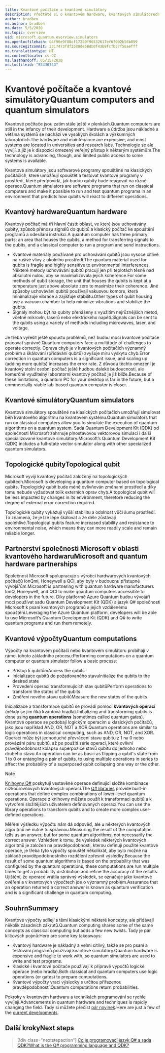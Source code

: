 ```yaml
---
title: Kvantové počítače a kvantové simulátory
description: Přečtěte si o kvantovém hardwaru, kvantových simulátorech a o tom, jak fungují kvantové operace.
author: bradben
ms.author: bradben
ms.date: 5/5/2020
ms.topic: overview
uid: microsoft.quantum.overview.simulators
ms.openlocfilehash: 04f90e9f88cf17259f96532617ef6f092b56b859
ms.sourcegitcommit: 2317473fdf2b80de58db0f43b9fcfb57f56aefff
ms.translationtype: HT
ms.contentlocale: cs-CZ
ms.lasthandoff: 05/15/2020
ms.locfileid: "83430743"
---
```

# <a name="quantum-computers-and-quantum-simulators"></a><span data-ttu-id="41466-103">Kvantové počítače a kvantové simulátory</span><span class="sxs-lookup"><span data-stu-id="41466-103">Quantum computers and quantum simulators</span></span>

<span data-ttu-id="41466-104">Kvantové počítače jsou zatím stále ještě v plenkách.</span><span class="sxs-lookup"><span data-stu-id="41466-104">Quantum computers are still in the infancy of their development.</span></span> <span data-ttu-id="41466-105">Hardware a údržba jsou nákladné a většina systémů se nachází ve vysokých školách a výzkumných laboratořích.</span><span class="sxs-lookup"><span data-stu-id="41466-105">The hardware and maintenance are expensive, and most systems are located in universities and research labs.</span></span> <span data-ttu-id="41466-106">Technologie se ale vyvíjí, a již je k dispozici omezený veřejný přístup k některým systémům.</span><span class="sxs-lookup"><span data-stu-id="41466-106">The technology is advancing, though, and limited public access to some systems is available.</span></span>

<span data-ttu-id="41466-107">Kvantové simulátory jsou softwarové programy spouštěné na klasických počítačích, které umožňují spouštět a testovat kvantové programy v prostředí, které předpovídá, jak budou qubity bude reagovat na různé operace.</span><span class="sxs-lookup"><span data-stu-id="41466-107">Quantum simulators are software programs that run on classical computers and make it possible to run and test quantum programs in an environment that predicts how qubits will react to different operations.</span></span>

## <a name="quantum-hardware"></a><span data-ttu-id="41466-108">Kvantový hardware</span><span class="sxs-lookup"><span data-stu-id="41466-108">Quantum hardware</span></span>

<span data-ttu-id="41466-109">Kvantový počítač má tři hlavní části: oblast, ve které jsou uchovávány qubity, způsob přenosu signálů do qubitů a klasický počítač ke spouštění programů a odesílání instrukcí.</span><span class="sxs-lookup"><span data-stu-id="41466-109">A quantum computer has three primary parts: an area that houses the qubits, a method for transferring signals to the qubits, and a classical computer to run a program and send instructions.</span></span>

- <span data-ttu-id="41466-110">Kvantové materiály používané pro uchovávání qubitů jsou vysoce citlivé na rušivé vlivy z okolního prostředí.</span><span class="sxs-lookup"><span data-stu-id="41466-110">The quantum material used for qubits is fragile and highly sensitive to environmental interferences.</span></span> <span data-ttu-id="41466-111">Některé metody uchovávání qubitů pracují jen při teplotách těsně nad absolutní nulou, aby se maximalizovala jejich koherence.</span><span class="sxs-lookup"><span data-stu-id="41466-111">For some methods of qubit storage, the unit that houses the qubits is kept at a temperature just above absolute zero to maximize their coherence.</span></span> <span data-ttu-id="41466-112">Jiné způsoby uchovávání qubitů používají vakuovou komoru, která minimalizuje vibrace a zajišťuje stabilitu.</span><span class="sxs-lookup"><span data-stu-id="41466-112">Other types of qubit housing use a vacuum chamber to help minimize vibrations and stabilize the qubits.</span></span>  
- <span data-ttu-id="41466-113">Signály mohou být na qubity přenášeny s využitím nejrůznějších metod, včetně mikrovln, laserů nebo elektrického napětí.</span><span class="sxs-lookup"><span data-stu-id="41466-113">Signals can be sent to the qubits using a variety of methods including microwaves, laser, and voltage.</span></span>

<span data-ttu-id="41466-114">Je třeba vyřešit ještě spoustu problémů, než budou moci kvantové počítače pracovat správně.</span><span class="sxs-lookup"><span data-stu-id="41466-114">Quantum computers face a multitude of challenges to operate correctly.</span></span> <span data-ttu-id="41466-115">Oprava chyb je v kvantových počítačích významný problém a škálování (přidávání qubitů) zvyšuje míru výskytu chyb.</span><span class="sxs-lookup"><span data-stu-id="41466-115">Error correction in quantum computers is a significant issue, and scaling up (adding more qubits) increases the error rate.</span></span> <span data-ttu-id="41466-116">Z důvodu těchto omezení je kvantový stolní osobní počítač ještě hudbou daleké budoucnosti, ale komerčně využitelný laboratorní kvantový počítač je již blíže.</span><span class="sxs-lookup"><span data-stu-id="41466-116">Because of these limitations, a quantum PC for your desktop is far in the future, but a commercially-viable lab-based quantum computer is closer.</span></span>

## <a name="quantum-simulators"></a><span data-ttu-id="41466-117">Kvantové simulátory</span><span class="sxs-lookup"><span data-stu-id="41466-117">Quantum simulators</span></span>

<span data-ttu-id="41466-118">Kvantové simulátory spouštěné na klasických počítačích umožňují simulovat běh kvantového algoritmu na kvantovém systému.</span><span class="sxs-lookup"><span data-stu-id="41466-118">Quantum simulators that run on classical computers allow you to simulate the execution of quantum algorithms on a quantum system.</span></span>  <span data-ttu-id="41466-119">Sada Quantum Development Kit (QDK) od společnosti Microsoft zahrnuje plnostavovou vektorovou simulaci i další specializované kvantové simulátory.</span><span class="sxs-lookup"><span data-stu-id="41466-119">Microsoft’s Quantum Development Kit (QDK) includes a full-state vector simulator along with other specialized quantum simulators.</span></span>

## <a name="topological-qubit"></a><span data-ttu-id="41466-120">Topologické qubity</span><span class="sxs-lookup"><span data-stu-id="41466-120">Topological qubit</span></span>

<span data-ttu-id="41466-121">Microsoft vyvíjí kvantový počítač založený na topologických qubitech.</span><span class="sxs-lookup"><span data-stu-id="41466-121">Microsoft is developing a quantum computer based on topological qubits.</span></span> <span data-ttu-id="41466-122">Topologický qubit bude méně ovlivňován změnami prostředí a díky tomu nebude vyžadovat tolik externích oprav chyb.</span><span class="sxs-lookup"><span data-stu-id="41466-122">A topological qubit will be less impacted by changes in its environment, therefore reducing the degree of external error correction required.</span></span>

<span data-ttu-id="41466-123">Topologické qubity vykazují vyšší stabilitu a odolnost vůči šumu prostředí. To znamená, že je lze lépe škálovat a že déle zůstávají spolehlivé.</span><span class="sxs-lookup"><span data-stu-id="41466-123">Topological qubits feature increased stability and resistance to environmental noise, which means they can more readily scale and remain reliable longer.</span></span>

## <a name="microsoft-and-quantum-hardware-partnerships"></a><span data-ttu-id="41466-124">Partnerství společnosti Microsoft v oblasti kvantového hardwaru</span><span class="sxs-lookup"><span data-stu-id="41466-124">Microsoft and quantum hardware partnerships</span></span>

<span data-ttu-id="41466-125">Společnost Microsoft spolupracuje s výrobci hardwarových kvantových počítačů IonQmi, Honeywell a QCI, aby byly v budoucnu přístupné vývojářům.</span><span class="sxs-lookup"><span data-stu-id="41466-125">Microsoft is partnering with quantum hardware manufacturers IonQ, Honeywell, and QCI to make quantum computers accessible to developers in the future.</span></span> <span data-ttu-id="41466-126">Díky platformě Azure Quantum budou vývojáři moci používat sadu Quantum Development Kit (QDK) a jazyk Q# společnosti Microsoft k psaní kvantových programů a jejich vzdálenému spouštění.</span><span class="sxs-lookup"><span data-stu-id="41466-126">Leveraging the Azure Quantum platform, developers will be able to use Microsoft’s Quantum Development Kit (QDK) and Q# to write quantum programs and run them remotely.</span></span>

## <a name="quantum-computations"></a><span data-ttu-id="41466-127">Kvantové výpočty</span><span class="sxs-lookup"><span data-stu-id="41466-127">Quantum computations</span></span>

<span data-ttu-id="41466-128">Výpočty na kvantovém počítači nebo kvantovém simulátoru probíhají v rámci tohoto základního procesu:</span><span class="sxs-lookup"><span data-stu-id="41466-128">Performing computations on a quantum computer or quantum simulator follow a basic process:</span></span>

- <span data-ttu-id="41466-129">Přístup k qubitům</span><span class="sxs-lookup"><span data-stu-id="41466-129">Access the qubits</span></span>
- <span data-ttu-id="41466-130">Inicializace qubitů do požadovaného stavu</span><span class="sxs-lookup"><span data-stu-id="41466-130">Initialize the qubits to the desired state</span></span>
- <span data-ttu-id="41466-131">Provedení operací transformujících stav qubitů</span><span class="sxs-lookup"><span data-stu-id="41466-131">Perform operations to transform the states of the qubits</span></span>
- <span data-ttu-id="41466-132">Změření nového stavu qubitů</span><span class="sxs-lookup"><span data-stu-id="41466-132">Measure the new states of the qubits</span></span>

<span data-ttu-id="41466-133">Inicializace a transformace qubitů se provádí pomocí **kvantových operací** (někdy se jim říká kvantová hradla).</span><span class="sxs-lookup"><span data-stu-id="41466-133">Initializing and transforming qubits is done using **quantum operations** (sometimes called quantum gates).</span></span> <span data-ttu-id="41466-134">Kvantové operace se podobají logickým operacím u klasických počítačů, jako jsou například AND, OR, NOT a XOR.</span><span class="sxs-lookup"><span data-stu-id="41466-134">Quantum operations are similar to logic operations in classical computing, such as AND, OR, NOT, and XOR.</span></span> <span data-ttu-id="41466-135">Operací může být jednoduché převrácení stavu qubitu z 1 na 0 nebo provázání páru qubitů, až po použití série operací, které ovlivní pravděpodobnost kolapsu superpozice stavů qubitu do jednoho nebo druhého stavu.</span><span class="sxs-lookup"><span data-stu-id="41466-135">An operation can be as basic as flipping a qubit's state from 1 to 0 or entangling a pair of qubits, to using multiple operations in series to affect the probability of a superposed qubit collapsing one way or the other.</span></span>

> [!NOTE] 
> <span data-ttu-id="41466-136">[Knihovny Q#](xref:microsoft.quantum.libraries) poskytují vestavěné operace definující složité kombinace nízkoúrovňových kvantových operací.</span><span class="sxs-lookup"><span data-stu-id="41466-136">The [Q# libraries](xref:microsoft.quantum.libraries) provide built-in operations that define complex combinations of lower-level quantum operations.</span></span> <span data-ttu-id="41466-137">Operace z knihovny můžete použít k transformaci qubitů a k vytvoření složitějších uživatelem definovaných operací.</span><span class="sxs-lookup"><span data-stu-id="41466-137">You can use the library operations to transform qubits and to create more complex user-defined operations.</span></span>  

<span data-ttu-id="41466-138">Měření výsledku výpočtu nám dá odpověď, ale u některých kvantových algoritmů ne nutně tu správnou.</span><span class="sxs-lookup"><span data-stu-id="41466-138">Measuring the result of the computation tells us an answer, but for some quantum algorithms, not necessarily the correct answer.</span></span> <span data-ttu-id="41466-139">Vzhledem k tomu, že výsledek některých kvantových algoritmů je založen na pravděpodobnosti, kterou definují použité kvantové operace, je třeba tyto výpočty spouštět několikrát, aby bylo možné na základě pravděpodobnostního rozdělení zpřesnit výsledky.</span><span class="sxs-lookup"><span data-stu-id="41466-139">Because the result of some quantum algorithms is based on the probability that was configured by the quantum operations, these computations are run multiple times to get a probability distribution and refine the accuracy of the results.</span></span>  <span data-ttu-id="41466-140">Ujištění, že operace vrátila správný výsledek, se označuje jako kvantové ověření a v kvantových výpočtech jde o významný problém.</span><span class="sxs-lookup"><span data-stu-id="41466-140">Assurance that an operation returned a correct answer is known as quantum verification and is a significant challenge in quantum computing.</span></span>

## <a name="summary"></a><span data-ttu-id="41466-141">Souhrn</span><span class="sxs-lookup"><span data-stu-id="41466-141">Summary</span></span>

<span data-ttu-id="41466-142">Kvantové výpočty sdílejí s těmi klasickými některé koncepty, ale přidávají několik zásadních zákrutů.</span><span class="sxs-lookup"><span data-stu-id="41466-142">Quantum computing shares some of the same concepts as classical computing but adds a few new twists.</span></span> <span data-ttu-id="41466-143">Tady je pár klíčových pojmů:</span><span class="sxs-lookup"><span data-stu-id="41466-143">Here are some key takeaways:</span></span>

- <span data-ttu-id="41466-144">Kvantový hardware je nákladný a velmi citlivý, takže se pro psaní a testování programů používají kvantové simulátory.</span><span class="sxs-lookup"><span data-stu-id="41466-144">Quantum hardware is expensive and fragile to work with, so quantum simulators are used to write and test programs.</span></span>
- <span data-ttu-id="41466-145">Klasické i kvantové počítače používají k přípravě výpočtů logické operace (nebo hradla).</span><span class="sxs-lookup"><span data-stu-id="41466-145">Both classical and quantum computers use logic operations (or gates) to prepare computations.</span></span>
- <span data-ttu-id="41466-146">Kvantové výpočty vrací výsledky s určitou přiřazenou pravděpodobností.</span><span class="sxs-lookup"><span data-stu-id="41466-146">Quantum computations return probabilities.</span></span>

<span data-ttu-id="41466-147">Pokroky v kvantovém hardwaru a technikách programování se rychle vyvíjejí.</span><span class="sxs-lookup"><span data-stu-id="41466-147">Advancements in quantum hardware and techniques is rapidly changing the field.</span></span> <span data-ttu-id="41466-148">Tady si můžete přečíst [pár novinek](https://phys.org/search/?search=quantum+computer&s=0).</span><span class="sxs-lookup"><span data-stu-id="41466-148">Here are just a few of the [current developments](https://phys.org/search/?search=quantum+computer&s=0).</span></span>

## <a name="next-steps"></a><span data-ttu-id="41466-149">Další kroky</span><span class="sxs-lookup"><span data-stu-id="41466-149">Next steps</span></span>

> [!div class="nextstepaction"]
> [<span data-ttu-id="41466-150">Co je programovací jazyk Q# a sada QDK?</span><span class="sxs-lookup"><span data-stu-id="41466-150">What is the Q# programming language and QDK?</span></span>](xref:microsoft.quantum.overview.q-sharp)